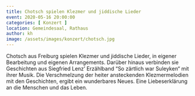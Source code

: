 ```yaml
---
title: Chotsch spielen Klezmer und jiddische Lieder
event: 2020-05-16 20:00:00
categories: [ Konzert ]
location: Gemeindesaal, Rathaus
author: kh
image: /assets/images/konzert/chotsch.jpg
---
```

Chotsch aus Freiburg spielen Klezmer und jiddische Lieder, in eigener Bearbeitung und eigenen Arrangements. Darüber hinaus verbinden sie Geschichten aus Siegfried Lenz’ Erzählband “So zärtlich war Suleyken“ mit ihrer Musik. Die Verschmelzung der heiter ansteckenden Klezmermelodien mit den Geschichten, ergibt ein wunderbares Neues. Eine Liebeserklärung an die Menschen und das Leben. 
